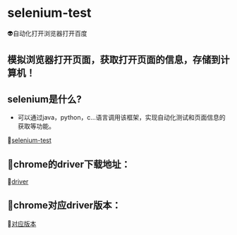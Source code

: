 # selenium-test
👽自动化打开浏览器打开百度

## 模拟浏览器打开页面，获取打开页面的信息，存储到计算机！

## selenium是什么?
* 可以通过java，python，c...语言调用该框架，实现自动化测试和页面信息的获取等功能。

👣[selenium-test](https://github.com/LiXiongGithub/selenium-test)

##  💋chrome的driver下载地址：
👣[driver](http://npm.taobao.org/mirrors/chromedriver)

##  💋chrome对应driver版本：
👣[对应版本](http://blog.csdn.net/huilan_same/article/details/51896672)
